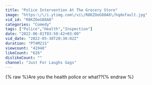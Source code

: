 ```yaml
---
title: "Police Intervention At The Grocery Store"
image: "https:\/\/i.ytimg.com\/vi\/R8KZOeG88A8\/hqdefault.jpg"
vid_id: "R8KZOeG88A8"
categories: "Comedy"
tags: ["Police","Health","Inspection"]
date: "2022-06-01T03:50:42+03:00"
vid_date: "2022-05-30T20:30:02Z"
duration: "PT4M21S"
viewcount: "41948"
likeCount: "626"
dislikeCount: ""
channel: "Just For Laughs Gags"
---
```

{% raw %}Are you the health police or what??{% endraw %}
